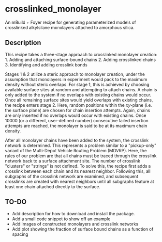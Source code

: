 # crosslinked_monolayer
An mBuild + Foyer recipe for generating parameterized models of crosslinked alkylsilane monolayers attached to amorphous silica.

## Description
This recipe takes a three-stage approach to crosslinked monolayer creation:
    1. Adding and attaching surface-bound chains
    2. Adding crosslinked chains
    3. Identifying and adding crosslink bonds

Stages 1 & 2 utilize a steric approach to monolayer creation, under the assumption that monolayers
in experiment would pack to the maximum density without steric overlaps. For stage 1, this is
achieved by choosing available surface sites at random and attempting to attach chains.
A chain is only added to the system if no overlaps with existing chains would occur. Once all
remaining surface sites would yield overlaps with existing chains, the recipe enters stage 2.
Here, random positions within the *xy*-plane (i.e. the surface plane) are chosen for chain
insertion attempts. Again, chains are only inserted if no overlaps would occur with existing chains.
Once 10000 (or a different, user-defined number) consecutive failed insertion attempts are reached,
the monolayer is said to be at its maximum chain density.

After all monolayer chains have been added to the system, the crosslink network is determined.
This represents a problem similar to a "pickup-only" variant of the Multi-Depot Vehicle Routing Problem (MDVRP).
Here, the rules of our problem are that all chains must be traced through the crosslink
network back to a surface attachment site. The number of crosslink "clusters" or "strings"
is not defined. To solve this, the recipe first adds a crosslink between each chain and its
nearest neighbor. Following this, all subgraphs of the crosslink network are examined,
and subsequent crosslinks are created with nearest neighbors until all subgraphs feature
at least one chain attached directly to the surface.

## TO-DO
* Add description for how to download and install the package.
* Add a small code snippet to show off an example
* Add images of constructed monolayers and crosslink networks
* Add plot showing the fraction of surface bound chains as a function of spacing
